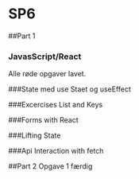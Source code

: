 # SP6

##Part 1


### JavasScript/React
Alle røde opgaver lavet.

###State med use Staet og useEffect

###Excercises List and Keys

###Forms with React

###Lifting State

###Api Interaction with fetch


##Part 2
Opgave 1 færdig
